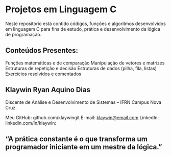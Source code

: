 
 # Projetos em Linguagem C
Neste repositório está contido códigos, funções e algoritmos desenvolvidos em linguagem C para fins de estudo, prática e desenvolvimento da lógica de programação.


## Conteúdos Presentes: 

 Funções matemáticas e de comparação
 Manipulação de vetores e matrizes
 Estruturas de repetição e decisão
 Estruturas de dados (pilha, fila, listas)
 Exercícios resolvidos e comentados


## Klaywin Ryan Aquino Dias
Discente de Análise e Desenvolvimento de Sistemas – IFRN Campus Nova Cruz.

Meu GitHub: github.com/klaywingit
E-mail: klaywin@email.com
LinkedIn: linkedin.com/in/klaywin:

## “A prática constante é o que transforma um programador iniciante em um mestre da lógica.”







